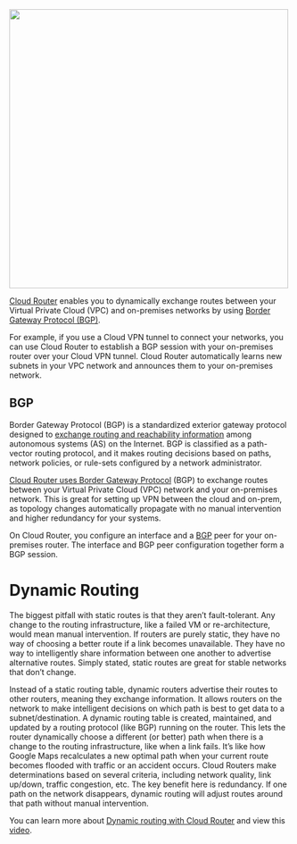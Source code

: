 <img src="https://miro.medium.com/max/5400/1*yZclHkU5wb-xTGj8fhb24w.png" width="500">


[Cloud Router]((https://cloud.google.com/network-connectivity/docs/router))  enables you to dynamically exchange routes between your Virtual Private Cloud (VPC) and on-premises networks by using [Border Gateway Protocol (BGP)](https://www.wikipedia.org/wiki/Border_Gateway_Protocol). 

For example, if you use a Cloud VPN tunnel to connect your networks, you can use Cloud Router to establish a BGP session with your on-premises router over your Cloud VPN tunnel. Cloud Router automatically learns new subnets in your VPC network and announces them to your on-premises network.





## BGP



Border Gateway Protocol (BGP) is a standardized exterior gateway protocol designed to [exchange routing and reachability information](https://www.youtube.com/watch?v=_Z29ZzKeZHc) among autonomous systems (AS) on the Internet. BGP is classified as a path-vector routing protocol, and it makes routing decisions based on paths, network policies, or rule-sets configured by a network administrator.


[Cloud Router uses Border Gateway Protocol](https://cloud.google.com/network-connectivity/docs/router/how-to/configuring-bgp) (BGP) to exchange routes between your Virtual Private Cloud (VPC) network and your on-premises network.  This is great for setting up VPN between the cloud and on-prem, as topology changes automatically propagate with no manual intervention and higher redundancy for your systems.

On Cloud Router, you configure an interface and a [BGP](https://en.wikipedia.org/wiki/Border_Gateway_Protocol) peer for your on-premises router. The interface and BGP peer configuration together form a BGP session.





# Dynamic Routing

The biggest pitfall with static routes is that they aren’t fault-tolerant. Any change to the routing infrastructure, like a failed VM or re-architecture, would mean manual intervention. If routers are purely static, they have no way of choosing a better route if a link becomes unavailable. They have no way to intelligently share information between one another to advertise alternative routes. Simply stated, static routes are great for stable networks that don’t change.


Instead of a static routing table, dynamic routers advertise their routes to other routers, meaning they exchange information. It allows routers on the network to make intelligent decisions on which path is best to get data to a subnet/destination. A dynamic routing table is created, maintained, and updated by a routing protocol (like BGP) running on the router. This lets the router dynamically choose a different (or better) path when there is a change to the routing infrastructure, like when a link fails. It’s like how Google Maps recalculates a new optimal path when your current route becomes flooded with traffic or an accident occurs. Cloud Routers make determinations based on several criteria, including network quality, link up/down, traffic congestion, etc. The key benefit here is redundancy. If one path on the network disappears, dynamic routing will adjust routes around that path without manual intervention.

You can learn more about [Dynamic routing with Cloud Router](https://medium.com/google-cloud/dynamic-routing-with-cloud-router-9ff5c362d833) and view this [video](https://www.youtube.com/watch?v=K_xb_j46YOk).



